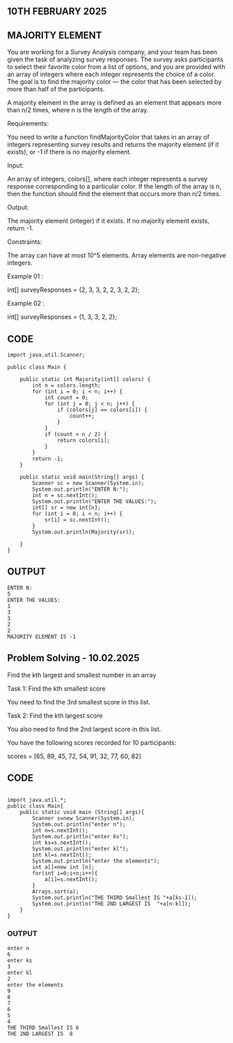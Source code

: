 ## 10TH FEBRUARY 2025
## MAJORITY ELEMENT

You are working for a Survey Analysis company, and your team has been given the task of analyzing survey responses. The survey asks participants to select their favorite color from a list of options, and you are provided with an array of integers where each integer represents the choice of a color. The goal is to find the majority color — the color that has been selected by more than half of the participants.

A majority element in the array is defined as an element that appears more than n/2 times, where n is the length of the array.

Requirements:

You need to write a function findMajorityColor that takes in an array of integers representing survey results and returns the majority element (if it exists), or -1 if there is no majority element.

Input:

An array of integers, colors[], where each integer represents a survey response corresponding to a particular color.
If the length of the array is n, then the function should find the element that occurs more than n/2 times.

Output:

The majority element (integer) if it exists.
If no majority element exists, return -1.

Constraints:

The array can have at most 10^5 elements.
Array elements are non-negative integers.


Example 01  :

int[] surveyResponses = {2, 3, 3, 2, 2, 3, 2, 2};

Example 02  :

int[] surveyResponses = {1, 3, 3, 2, 2};

## CODE
````
import java.util.Scanner;

public class Main {

    public static int Majority(int[] colors) {
        int n = colors.length;
        for (int i = 0; i < n; i++) {
            int count = 0;
            for (int j = 0; j < n; j++) {
                if (colors[j] == colors[i]) {
                    count++;
                }
            }
            if (count > n / 2) {
                return colors[i];
            }
        }
        return -1;
    }

    public static void main(String[] args) {
        Scanner sc = new Scanner(System.in);
        System.out.println("ENTER N:");
        int n = sc.nextInt();
        System.out.println("ENTER THE VALUES:");
        int[] sr = new int[n];
        for (int i = 0; i < n; i++) {
            sr[i] = sc.nextInt();
        }
        System.out.println(Majority(sr));

    }
}
````
## OUTPUT
````
ENTER N:
5
ENTER THE VALUES:
1
3
3
2
2
MAJORITY ELEMENT IS -1
````

## Problem Solving - 10.02.2025

Find the kth largest and smallest number in an array

Task 1: Find the kth smallest score

You need to find the 3rd smallest score in this list.

Task 2: Find the kth largest score

You also need to find the 2nd largest score in this list.

You have the following scores recorded for 10 participants:

scores = [65, 89, 45, 72, 54, 91, 32, 77, 60, 82]

## CODE
`````

import java.util.*;
public class Main{
    public static void main (String[] args){
        Scanner s=new Scanner(System.in);
        System.out.println("enter n");
        int n=s.nextInt();
        System.out.println("enter ks");
        int ks=s.nextInt();
        System.out.println("enter kl");
        int kl=s.nextInt();
        System.out.println("enter the elements");
        int a[]=new int [n];
        for(int i=0;i<n;i++){
            a[i]=s.nextInt();
        }
        Arrays.sort(a);
        System.out.println("THE THIRD Smallest IS "+a[ks-1]);
        System.out.println("THE 2ND LARGEST IS  "+a[n-kl]);
    }
}

`````
### OUTPUT
````
enter n
6
enter ks
3
enter kl
2
enter the elements
9
8
7
6
5
4
THE THIRD Smallest IS 6
THE 2ND LARGEST IS  8
````
